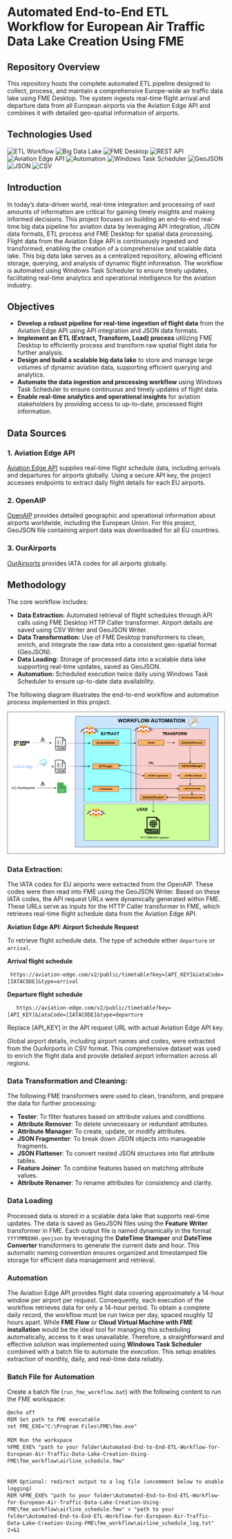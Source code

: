 # Automated End-to-End ETL Workflow for European Air Traffic Data Lake Creation Using FME

## Repository Overview

This repository hosts the complete automated ETL pipeline designed to collect, process, and maintain a comprehensive Europe-wide air traffic data lake using FME Desktop. The system ingests real-time flight arrival and departure data from all European airports via the Aviation Edge API and combines it with detailed geo-spatial information of airports.

## **Technologies Used**

![ETL Workflow](https://img.shields.io/badge/ETL_Workflow-007ACC?style=for-the-badge&logo=database&logoColor=white&labelColor=005A9C)
![Big Data Lake](https://img.shields.io/badge/Big_Data_Lake-1E90FF?style=for-the-badge&logo=database&logoColor=white)
![FME Desktop](https://img.shields.io/badge/FME-F36F21?style=for-the-badge&logo=FME&logoColor=white)
![REST API](https://img.shields.io/badge/REST_API-FF6C40?style=for-the-badge&logo=postman&logoColor=white)
![Aviation Edge API](https://img.shields.io/badge/Aviation_Edge_API-004E93?style=for-the-badge&logo=airplane&logoColor=white)
![Automation](https://img.shields.io/badge/Automation-4CAF50?style=for-the-badge&logo=automation&logoColor=white)
![Windows Task Scheduler](https://img.shields.io/badge/Windows_Task_Scheduler-0078D6?style=for-the-badge&logo=windows&logoColor=white)
![GeoJSON](https://img.shields.io/badge/GeoJSON-000000?style=for-the-badge&logo=geojson&logoColor=white)
![JSON](https://img.shields.io/badge/JSON-F29111?style=for-the-badge&logo=json&logoColor=white)
![CSV](https://img.shields.io/badge/CSV-217346?style=for-the-badge&logo=microsoft-excel&logoColor=white)

## **Introduction**

In today’s data-driven world, real-time integration and processing of vast amounts of information are critical for gaining timely insights and making informed decisions. This project focuses on building an end-to-end real-time big data pipeline for aviation data by leveraging API integration, JSON data formats, ETL process and FME Desktop for spatial data processing. Flight data from the Aviation Edge API is continuously ingested and transformed, enabling the creation of a comprehensive and scalable data lake. This big data lake serves as a centralized repository, allowing efficient storage, querying, and analysis of dynamic flight information. The workflow is automated using Windows Task Scheduler to ensure timely updates, facilitating real-time analytics and operational intelligence for the aviation industry.

## Objectives

- **Develop a robust pipeline for real-time ingestion of flight data** from the Aviation Edge API using API integration and JSON data formats.
- **Implement an ETL (Extract, Transform, Load) process** utilizing FME Desktop to efficiently process and transform raw spatial flight data for further analysis.
- **Design and build a scalable big data lake** to store and manage large volumes of dynamic aviation data, supporting efficient querying and analytics.
- **Automate the data ingestion and processing workflow** using Windows Task Scheduler to ensure continuous and timely updates of flight data.
- **Enable real-time analytics and operational insights** for aviation stakeholders by providing access to up-to-date, processed flight information.

## Data Sources

### 1. Aviation Edge API

[Aviation Edge API](https://aviation-edge.com/) supplies real-time flight schedule data, including arrivals and departures for airports globally. Using a secure API key, the project accesses endpoints to extract daily flight details for each EU airports.
  
### 2. OpenAIP

[OpenAIP](https://www.openaip.net/) provides detailed geographic and operational information about airports worldwide, including the European Union. For this project, GeoJSON file containing airport data was downloaded for all EU countries. 

### 3. OurAirports
[OurAirports](https://ourairports.com/) provides IATA codes for all airports globally.

## Methodology

The core workflow includes:

- **Data Extraction:** Automated retrieval of flight schedules through API calls using FME Desktop HTTP Caller transformer. Airport details are saved using CSV Writer and GeoJSON Writer.
- **Data Transformation:** Use of FME Desktop transformers to clean, enrich, and integrate the raw data into a consistent geo-spatial format (GeoJSON).
- **Data Loading:** Storage of processed data into a scalable data lake supporting real-time updates, saved as GeoJSON.
- **Automation:** Scheduled execution twice daily using Windows Task Scheduler to ensure up-to-date data availability.

The following diagram illustrates the end-to-end workflow and automation process implemented in this project. 

![Project Workflow](images/projectworkflow.png)

 ### **Data Extraction:**

The IATA codes for EU airports were extracted from the OpenAIP. These codes were then read into FME using the GeoJSON Writer. Based on these IATA codes, the API request URLs were dynamically generated within FME. These URLs serve as inputs for the HTTP Caller transformer in FME, which retrieves real-time flight schedule data from the Aviation Edge API.

**Aviation Edge API: Airport Schedule Request**

To retrieve flight schedule data. The type of schedule either `departure` or `arrival`.
  
 **Arrival flight schedule**

  ```
   https://aviation-edge.com/v2/public/timetable?key=[API_KEY]&iataCode=[IATACODE]&type=arrival
  ```
**Departure flight schedule**
```
   https://aviation-edge.com/v2/public/timetable?key=[API_KEY]&iataCode=[IATACODE]&type=departure
  ```
Replace [API_KEY] in the API request URL with actual Aviation Edge API key.

Global airport details, including airport names and codes, were extracted from the OurAirports in CSV format. This comprehensive dataset was used to enrich the flight data and provide detailed airport information across all regions.

### **Data Transformation and Cleaning:**

The following FME transformers were used to clean, transform, and prepare the data for further processing:

- **Tester**: To filter features based on attribute values and conditions.  
- **Attribute Remover**: To delete unnecessary or redundant attributes.  
- **Attribute Manager**: To create, update, or modify attributes.  
- **JSON Fragmenter**: To break down JSON objects into manageable fragments.  
- **JSON Flattener**: To convert nested JSON structures into flat attribute tables.  
- **Feature Joiner**: To combine features based on matching attribute values.  
- **Attribute Renamer**: To rename attributes for consistency and clarity.

### Data Loading

Processed data is stored in a scalable data lake that supports real-time updates. The data is saved as GeoJSON files using the **Feature Writer** transformer in FME. Each output file is named dynamically in the format `YYYYMMDDHH.geojson` by leveraging the **DateTime Stamper** and **DateTime Converter** transformers to generate the current date and hour. This automatic naming convention ensures organized and timestamped file storage for efficient data management and retrieval.

### Automation

The Aviation Edge API provides flight data covering approximately a 14-hour window per airport per request. Consequently, each execution of the workflow retrieves data for only a 14-hour period. To obtain a complete daily record, the workflow must be run twice per day, spaced roughly 12 hours apart. While **FME Flow** or **Cloud Virtual Machine with FME installation** would be the ideal tool for managing this scheduling automatically, access to it was unavailable. Therefore, a straightforward and effective solution was implemented using **Windows Task Scheduler** combined with a batch file to automate the execution. This setup enables extraction of monthly, daily, and real-time data reliably.

### Batch File for Automation

Create a batch file (`run_fme_workflow.bat`) with the following content to run the FME workspace:

```batch
@echo off
REM Set path to FME executable
set FME_EXE="C:\Program Files\FME\fme.exe"

REM Run the workspace
%FME_EXE% "path to your folder\Automated-End-to-End-ETL-Workflow-for-European-Air-Traffic-Data-Lake-Creation-Using-FME\fme_workflow\airline_schedule.fmw"


REM Optional: redirect output to a log file (uncomment below to enable logging)
REM %FME_EXE% "path to your folder\Automated-End-to-End-ETL-Workflow-for-European-Air-Traffic-Data-Lake-Creation-Using-FME\fme_workflow\airline_schedule.fmw" > "path to your folder\Automated-End-to-End-ETL-Workflow-for-European-Air-Traffic-Data-Lake-Creation-Using-FME\fme_workflow\airline_schedule_log.txt" 2>&1
 ```













